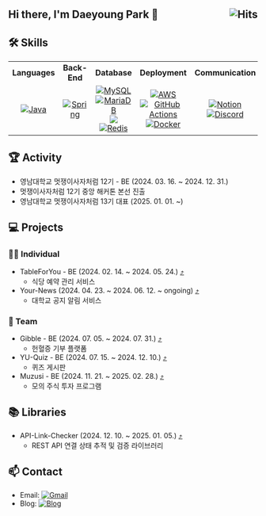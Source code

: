 ## Hi there, I'm Daeyoung Park 👋 <a href="https://hits.seeyoufarm.com"><img align="right" src="https://hits.seeyoufarm.com/api/count/incr/badge.svg?url=https%3A%2F%2Fgithub.com%2FDaeYoung0726%2Fhit-counter&count_bg=%2379C83D&title_bg=%23555555&icon=&icon_color=%23E7E7E7&title=hits&edge_flat=false" alt="Hits"></a>

## 🛠️ Skills

<div align="center">
  <table>
    <tr>
      <td align="center" width="140">
        <strong>Languages</strong>
      </td>
      <td align="center" width="140">
        <strong>Back-End</strong>
      </td>
      <td align="center" width="140">
        <strong>Database</strong>
      </td>
      <td align="center" width="140">
        <strong>Deployment</strong>
      </td>
      <td align="center" width="140">
        <strong>Communication</strong>
      </td>
    </tr>
    <tr>
      <td align="center" width="140">
        <a href="https://img.shields.io/badge/java-007396?style=flat&logo=java&logoColor=white">
          <img src="https://img.shields.io/badge/java-007396?style=flat&logo=java&logoColor=white" alt="Java"/>
        </a>
      </td>
      <td align="center" width="140">
        <a href="https://img.shields.io/badge/spring-6DB33F?style=flat&logo=spring&logoColor=white">
          <img src="https://img.shields.io/badge/spring-6DB33F?style=flat&logo=spring&logoColor=white" alt="Spring"/>
        </a>
      </td>
      <td align="center" width="140">
        <a href="https://img.shields.io/badge/mysql-4479A1?style=flat&logo=mysql&logoColor=white">
          <img src="https://img.shields.io/badge/mysql-4479A1?style=flat&logo=mysql&logoColor=white" alt="MySQL"/>
        </a>
        <a href="https://img.shields.io/badge/mariadb-003545?style=flat&logo=mariadb&logoColor=white">
          <img src="https://img.shields.io/badge/mariadb-003545?style=flat&logo=mariadb&logoColor=white" alt="MariaDB"/>
        </a>
        <a href="https://img.shields.io/badge/mariadb-003545?style=flat&logo=mariadb&logoColor=white">
          <img src="https://img.shields.io/badge/MongoDB-47A248?style=flat&logo=MongoDB&logoColor=white" />
        </a>
        <a href="https://img.shields.io/badge/redis-DC382D?style=flat&logo=redis&logoColor=white">
          <img src="https://img.shields.io/badge/redis-DC382D?style=flat&logo=redis&logoColor=white" alt="Redis"/>
        </a>
      </td>
      <td align="center" width="140">
        <a href="https://img.shields.io/badge/aws-232F3E?style=flat&logo=amazon-aws&logoColor=white">
          <img src="https://img.shields.io/badge/aws-232F3E?style=flat&logo=amazon-aws&logoColor=white" alt="AWS"/>
        </a>
        <a href="https://img.shields.io/badge/github%20actions-2088FF?style=flat&logo=github-actions&logoColor=white">
          <img src="https://img.shields.io/badge/github%20actions-2088FF?style=flat&logo=github-actions&logoColor=white" alt="GitHub Actions"/>
        </a>
        <a href="https://img.shields.io/badge/docker-2496ED?style=flat&logo=docker&logoColor=white">
          <img src="https://img.shields.io/badge/docker-2496ED?style=flat&logo=docker&logoColor=white" alt="Docker"/>
        </a>
      </td>
      <td align="center" width="140">
        <a href="https://img.shields.io/badge/notion-000000?style=flat&logo=notion&logoColor=white">
          <img src="https://img.shields.io/badge/notion-000000?style=flat&logo=notion&logoColor=white" alt="Notion"/>
        </a>
        <a href="https://img.shields.io/badge/discord-5865F2?style=flat&logo=discord&logoColor=white">
          <img src="https://img.shields.io/badge/discord-5865F2?style=flat&logo=discord&logoColor=white" alt="Discord"/>
        </a>
      </td>
    </tr>
  </table>
</div>



## 🏆 Activity

- 영남대학교 멋쟁이사자처럼 12기 - BE (2024. 03. 16. ~ 2024. 12. 31.)
- 멋쟁이사자처럼 12기 중앙 해커톤 본선 진출
- 영남대학교 멋쟁이사자처럼 13기 대표 (2025. 01. 01. ~)

## 💻 Projects

### 🧑‍💻 Individual
- TableForYou - BE (2024. 02. 14. ~ 2024. 05. 24.) [⤴](https://github.com/DaeYoung0726/tableforyou-backend)
    - 식당 예약 관리 서비스
- Your-News (2024. 04. 23. ~ 2024. 06. 12. ~ ongoing) [⤴](https://github.com/DaeYoung0726/your-news)
    - 대학교 공지 알림 서비스
### 👥 Team
- Gibble - BE (2024. 07. 05. ~ 2024. 07. 31.) [⤴](https://github.com/Likelion-YeungNam-Univ/12th-gibble-was)
    - 헌혈증 기부 플랫폼
- YU-Quiz - BE (2024. 07. 15. ~ 2024. 12. 10.) [⤴](https://github.com/YU-Quiz/was)
    - 퀴즈 게시판
- Muzusi - BE (2024. 11. 21. ~ 2025. 02. 28.) [⤴](https://github.com/Team-Digimon/muzusi-was)
    - 모의 주식 투자 프로그램
 
## 📚 Libraries
- API-Link-Checker (2024. 12. 10. ~ 2025. 01. 05.) [⤴](https://github.com/DaeYoung0726/api-link-checker)
    - REST API 연결 상태 추적 및 검증 라이브러리
  
## 📫 Contact
- Email: [![Gmail](https://img.shields.io/badge/Gmail-D14836?style=flat&logo=gmail&logoColor=white)](mailto:daeyoung948@gmail.com)
- Blog: [![Blog](https://img.shields.io/badge/Blog-FF5722?style=flat&logo=blogger&logoColor=white)](https://velog.io/@pdy000726/posts)

